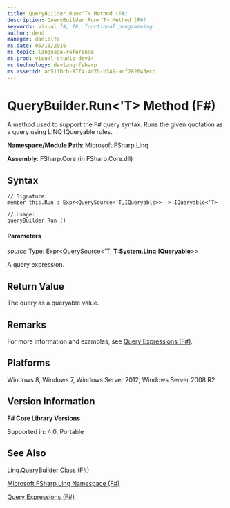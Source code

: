 ```yaml
---
title: QueryBuilder.Run<'T> Method (F#)
description: QueryBuilder.Run<'T> Method (F#)
keywords: visual f#, f#, functional programming
author: dend
manager: danielfe
ms.date: 05/16/2016
ms.topic: language-reference
ms.prod: visual-studio-dev14
ms.technology: devlang-fsharp
ms.assetid: ac511bcb-87f4-4d7b-b349-acf282643ecd 
---
```


# QueryBuilder.Run<'T> Method (F#)

A method used to support the F# query syntax. Runs the given quotation as a query using LINQ IQueryable rules.

**Namespace/Module Path**: Microsoft.FSharp.Linq

**Assembly**: FSharp.Core (in FSharp.Core.dll)


## Syntax

```
// Signature:
member this.Run : Expr<QuerySource<'T,IQueryable>> -> IQueryable<'T>

// Usage:
queryBuilder.Run ()
```

#### Parameters
*source*
Type: [Expr](https://msdn.microsoft.com/library/975ca4d3-ac2b-46db-9f01-23cf8b190c6e)&lt;[QuerySource](https://msdn.microsoft.com/library/873589c1-c5dc-47d9-8abf-fee7258dfb00)&lt;'T,
**T:System.Linq.IQueryable**&gt;&gt;


A query expression.




## Return Value
The query as a queryable value.


## Remarks
For more information and examples, see [Query Expressions (F#)](https://msdn.microsoft.com/library/ff72235c-3ad8-4215-8679-2754484823db).


## Platforms
Windows 8, Windows 7, Windows Server 2012, Windows Server 2008 R2


## Version Information
**F# Core Library Versions**

Supported in: 4.0, Portable




## See Also
[Linq.QueryBuilder Class &#40;F&#35;&#41;](Linq.QueryBuilder-Class-%5BFSharp%5D.md)

[Microsoft.FSharp.Linq Namespace &#40;F&#35;&#41;](Microsoft.FSharp.Linq-Namespace-%5BFSharp%5D.md)

[Query Expressions (F#)](https://msdn.microsoft.com/library/ff72235c-3ad8-4215-8679-2754484823db)

